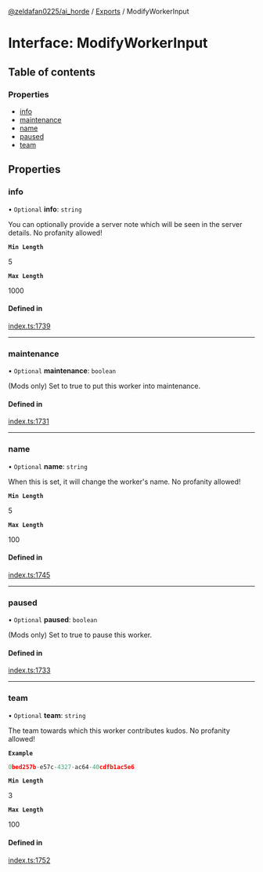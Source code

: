 [@zeldafan0225/ai_horde](../README.md) / [Exports](../modules.md) / ModifyWorkerInput

# Interface: ModifyWorkerInput

## Table of contents

### Properties

- [info](ModifyWorkerInput.md#info)
- [maintenance](ModifyWorkerInput.md#maintenance)
- [name](ModifyWorkerInput.md#name)
- [paused](ModifyWorkerInput.md#paused)
- [team](ModifyWorkerInput.md#team)

## Properties

### info

• `Optional` **info**: `string`

You can optionally provide a server note which will be seen in the server details. No profanity allowed!

**`Min Length`**

5

**`Max Length`**

1000

#### Defined in

[index.ts:1739](https://github.com/ZeldaFan0225/ai_horde/blob/79ac96e/index.ts#L1739)

___

### maintenance

• `Optional` **maintenance**: `boolean`

(Mods only) Set to true to put this worker into maintenance.

#### Defined in

[index.ts:1731](https://github.com/ZeldaFan0225/ai_horde/blob/79ac96e/index.ts#L1731)

___

### name

• `Optional` **name**: `string`

When this is set, it will change the worker's name. No profanity allowed!

**`Min Length`**

5

**`Max Length`**

100

#### Defined in

[index.ts:1745](https://github.com/ZeldaFan0225/ai_horde/blob/79ac96e/index.ts#L1745)

___

### paused

• `Optional` **paused**: `boolean`

(Mods only) Set to true to pause this worker.

#### Defined in

[index.ts:1733](https://github.com/ZeldaFan0225/ai_horde/blob/79ac96e/index.ts#L1733)

___

### team

• `Optional` **team**: `string`

The team towards which this worker contributes kudos. No profanity allowed!

**`Example`**

```ts
0bed257b-e57c-4327-ac64-40cdfb1ac5e6
```

**`Min Length`**

3

**`Max Length`**

100

#### Defined in

[index.ts:1752](https://github.com/ZeldaFan0225/ai_horde/blob/79ac96e/index.ts#L1752)
